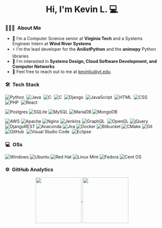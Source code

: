 <h1 align="center">Hi, I'm Kevin L. 💻</h1>

### 👨🏻‍💻 &nbsp;About Me

<!-- <img alt="Coding GIF" src="./coding.gif" align="right" height="auto" width="270" style="border-radius:50%"> -->

- 🔭 I’m a Computer Science senior at **Virginia Tech** and a Systems Engineer Intern at **Wind River Systems**
- ⚡ I'm the lead developer for the **AnilistPython** and the **animepy** Python libraries
- 🌱 I'm interested in **Systems Design, Cloud Software Development, and Computer Networks**
- 📄 Feel free to reach out to me at kevinliu@vt.edu.

### 🛠 &nbsp;Tech Stack

![Python](https://img.shields.io/badge/-Python-05122A?style=flat&logo=python)&nbsp;
![Java](https://img.shields.io/badge/-Java-05122A?style=flat&logo=Java&logoColor=FFA518)&nbsp;
![C](https://img.shields.io/badge/-C-05122A?style=flat&logo=C&logoColor=A8B9CC)&nbsp;
![C](https://img.shields.io/badge/-c++-05122A?style=flat&logo=c%2B%2B&logoColor=A8B9CC)&nbsp;
![Django](https://img.shields.io/badge/django-05122A??style=flat&logo=django)&nbsp;
![JavaScript](https://img.shields.io/badge/-JavaScript-05122A?style=flat&logo=javascript)&nbsp;
![HTML](https://img.shields.io/badge/-HTML-05122A?style=flat&logo=HTML5)&nbsp;
![CSS](https://img.shields.io/badge/-CSS-05122A?style=flat&logo=CSS3&logoColor=1572B6)&nbsp;
![PHP](https://img.shields.io/badge/-PHP-05122A?style=flat&logo=php&logoColor=1572B6)&nbsp;
![React](https://img.shields.io/badge/react-05122A?style=flat&logo=react&logoColor=%2361DAFB)

![Postgres](https://img.shields.io/badge/postgres-05122A?style=flat&logo=postgresql&logoColor=white)
![SQLite](https://img.shields.io/badge/sqlite-05122A?style=flat&logo=sqlite&logoColor=white)
![MySQL](https://img.shields.io/badge/mysql-05122A?style=flat&logo=mysql&logoColor=white)
![MariaDB](https://img.shields.io/badge/MariaDB-05122A?style=flat&logo=mariadb&logoColor=white)
![MongoDB](https://img.shields.io/badge/MongoDB-05122A?style=flat&logo=mongodb&logoColor=white)

![AWS](https://img.shields.io/badge/AWS-05122A?style=flat&logo=amazon-aws&logoColor=white)
![Apache](https://img.shields.io/badge/apache-05122A?style=flat&logo=apache&logoColor=white)
![Nginx](https://img.shields.io/badge/nginx-05122A?style=flat&logo=nginx&logoColor=white)
![Jenkins](https://img.shields.io/badge/jenkins-05122A?style=flat&logo=jenkins&logoColor=white)
![GraphQL](https://img.shields.io/badge/-GraphQL-05122A?style=flat&logo=GraphQL&logoColor=A8B9CC)&nbsp;
![OpenGL](https://img.shields.io/badge/OpenGL-05122A?style=flat&logo=opengl)
![jQuery](https://img.shields.io/badge/jquery-05122A?style=flat&logo=jquery&logoColor=white)
![DjangoREST](https://img.shields.io/badge/DJANGO-REST-05122A?style=flat&logo=django&logoColor=white&color=05122A&labelColor=gray)
![Anaconda](https://img.shields.io/badge/Anaconda-05122A?style=flat&logo=anaconda&logoColor=white)
![Jira](https://img.shields.io/badge/jira-05122A?style=flat&logo=jira&logoColor=white)
![Docker](https://img.shields.io/badge/docker-05122A?style=flat&logo=docker&logoColor=white)
![Bitbucket](https://img.shields.io/badge/bitbucket-05122A?style=flat&logo=bitbucket&logoColor=white)
![CMake](https://img.shields.io/badge/CMake-05122A?style=flat&logo=cmake&logoColor=white)
![Git](https://img.shields.io/badge/-Git-05122A?style=flat&logo=git)&nbsp;
![GitHub](https://img.shields.io/badge/-GitHub-05122A?style=flat&logo=github)&nbsp;
![Visual Studio Code](https://img.shields.io/badge/-Visual%20Studio%20Code-05122A?style=flat&logo=visual-studio-code&logoColor=007ACC)&nbsp;
![Eclipse](https://img.shields.io/badge/-Eclipse-05122A?style=flat&logo=eclipse-ide&logoColor=2C2255)

### 💻 &nbsp;OSs
![Windows](https://img.shields.io/badge/Windows-0078D6?style=for-the-badge&logo=windows&logoColor=white)
![Ubuntu](https://img.shields.io/badge/Ubuntu-E95420?style=for-the-badge&logo=ubuntu&logoColor=white)
![Red Hat](https://img.shields.io/badge/Red%20Hat-EE0000?style=for-the-badge&logo=redhat&logoColor=white)
![Linux Mint](https://img.shields.io/badge/Linux%20Mint-87CF3E?style=for-the-badge&logo=Linux%20Mint&logoColor=white)
![Fedora](https://img.shields.io/badge/Fedora-294172?style=for-the-badge&logo=fedora&logoColor=white)
![Cent OS](https://img.shields.io/badge/cent%20os-002260?style=for-the-badge&logo=centos&logoColor=F0F0F0)

### ⚙️ &nbsp;GitHub Analytics 

<p align="center">
  <a href="https://github.com/ReZeroE">
    <img align="center" height="150em" src="https://github-readme-stats-coral-five.vercel.app/api?username=ReZeroE&show_icons=true&theme=material-palenight&include_all_commits=true&count_private=true&hide=issues"/>
  </a>
  <a href="https://github.com/ReZeroE/AnilistPython">
    <img align="center" height="150em" src="https://github-readme-stats.vercel.app/api/pin/?username=ReZeroE&repo=AnilistPython&layout=compact&langs_count=8&theme=material-palenight&count_private=true"/>
  </a>
</p>

<!--
**ReZeroE/ReZeroE** is a ✨ _special_ ✨ repository because its `README.md` (this file) appears on your GitHub profile.

Here are some ideas to get you started:

- 🔭 I’m currently working on ...
- 🌱 I’m currently learning ...
- 👯 I’m looking to collaborate on ...
- 🤔 I’m looking for help with ...
- 💬 Ask me about ...
- 📫 How to reach me: ...
- 😄 Pronouns: ...
- ⚡ Fun fact: ...
-->
